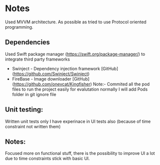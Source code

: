 # Notes
Used MVVM architecture. As possible as tried to use Protocol oriented programming. 
## Dependencies 
Used Swift package manager (https://swift.org/package-manager/) to integrate third party frameworks 
* Swinject - Dependency injection framework [GitHub] (https://github.com/Swinject/Swinject)
* FireBase - Image downloader [GitHub] (https://github.com/onevcat/Kingfisher)
Note:- Commited all the pod files to run the project easily for evalutation normally I will add Pods folder in git ignore file

## Unit testing:
Written unit tests only I have experinace in UI tests also (because of time constraint not written them)

## Notes:

Focused more on functional stuff, there is the possibility to improve UI a lot due to time constraints stick with basic UI.
